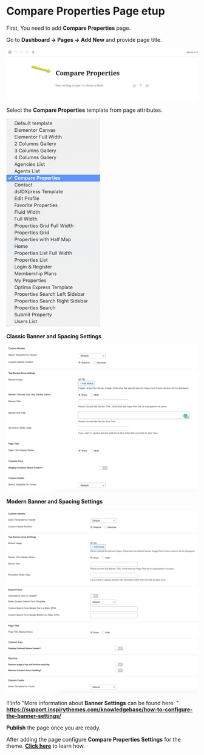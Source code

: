 # Compare Properties Page etup

First, You need to add **Compare Properties** page. 

Go to **Dashboard → Pages → Add New** and provide page title.
 
![RealHomes Compare Page Title](images/other-features/compare-title-gutenberg.png)

Select the **Compare Properties** template from page attributes.

![RealHomes Compare Page Attributes](images/other-features/compare-page-attributes.png)

**Classic Banner and Spacing Settings**

![Banner And Spacing](images/create-pages/banner-spacing-classic.png)

**Modern Banner and Spacing Settings**

![Banner And Spacing](images/create-pages/modern-banner-spacing-full.png)

!!!info "More information about **Banner Settings** can be found here: "
    **https://support.inspirythemes.com/knowledgebase/how-to-configure-the-banner-settings/**

**Publish** the page once you are ready.

After adding the page configure **Compare Properties Settings** for the theme. **[Click here](/compare-properties-settings/)** to learn how.